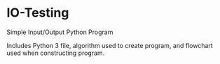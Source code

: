 # IO-Testing
Simple Input/Output Python Program

Includes Python 3 file, algorithm used to create program, and flowchart used when constructing program.
